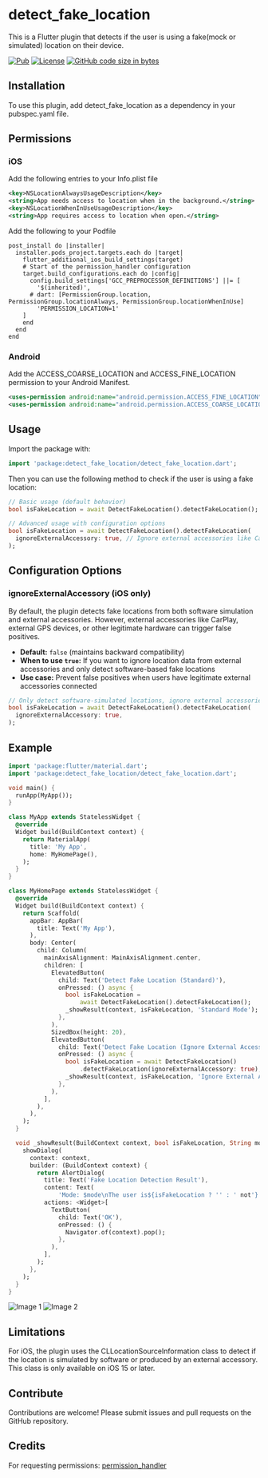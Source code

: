 # detect_fake_location

This is a Flutter plugin that detects if the user is using a fake(mock or simulated) location on their device.

[![Pub](https://img.shields.io/pub/v/detect_fake_location.svg)]((https://pub.dev/packages/detect_fake_location))
[![License](https://img.shields.io/badge/licence-BSD3-blue.svg)](https://github.com/sarbagyastha/flutter_rating_bar/blob/master/LICENSE)
[![GitHub code size in bytes](https://img.shields.io/github/languages/code-size/zeexan-dev/detect_fake_location.svg)](https://github.com/zeexan-dev/detect_fake_location)

## Installation

To use this plugin, add detect_fake_location as a dependency in your pubspec.yaml file.

## Permissions

### iOS
Add the following entries to your Info.plist file
```xml
<key>NSLocationAlwaysUsageDescription</key>
<string>App needs access to location when in the background.</string>
<key>NSLocationWhenInUseUsageDescription</key>
<string>App requires access to location when open.</string>
```
Add the following to your Podfile
```pod
post_install do |installer|
  installer.pods_project.targets.each do |target|
    flutter_additional_ios_build_settings(target)
    # Start of the permission_handler configuration
    target.build_configurations.each do |config|
      config.build_settings['GCC_PREPROCESSOR_DEFINITIONS'] ||= [
        '$(inherited)',
      # dart: [PermissionGroup.location, PermissionGroup.locationAlways, PermissionGroup.locationWhenInUse]
        'PERMISSION_LOCATION=1'
    ]
    end
  end
end
```

### Android
Add the ACCESS_COARSE_LOCATION and ACCESS_FINE_LOCATION permission to your Android Manifest.
```xml
<uses-permission android:name="android.permission.ACCESS_FINE_LOCATION" />
<uses-permission android:name="android.permission.ACCESS_COARSE_LOCATION" />
```

## Usage
Import the package with:

```dart
import 'package:detect_fake_location/detect_fake_location.dart';
```

Then you can use the following method to check if the user is using a fake location:

```dart
// Basic usage (default behavior)
bool isFakeLocation = await DetectFakeLocation().detectFakeLocation();

// Advanced usage with configuration options
bool isFakeLocation = await DetectFakeLocation().detectFakeLocation(
  ignoreExternalAccessory: true, // Ignore external accessories like CarPlay
);
```

## Configuration Options

### ignoreExternalAccessory (iOS only)

By default, the plugin detects fake locations from both software simulation and external accessories. However, external accessories like CarPlay, external GPS devices, or other legitimate hardware can trigger false positives.

- **Default:** `false` (maintains backward compatibility)
- **When to use `true`:** If you want to ignore location data from external accessories and only detect software-based fake locations
- **Use case:** Prevent false positives when users have legitimate external accessories connected

```dart
// Only detect software-simulated locations, ignore external accessories
bool isFakeLocation = await DetectFakeLocation().detectFakeLocation(
  ignoreExternalAccessory: true,
);
```

## Example
```dart
import 'package:flutter/material.dart';
import 'package:detect_fake_location/detect_fake_location.dart';

void main() {
  runApp(MyApp());
}

class MyApp extends StatelessWidget {
  @override
  Widget build(BuildContext context) {
    return MaterialApp(
      title: 'My App',
      home: MyHomePage(),
    );
  }
}

class MyHomePage extends StatelessWidget {
  @override
  Widget build(BuildContext context) {
    return Scaffold(
      appBar: AppBar(
        title: Text('My App'),
      ),
      body: Center(
        child: Column(
          mainAxisAlignment: MainAxisAlignment.center,
          children: [
            ElevatedButton(
              child: Text('Detect Fake Location (Standard)'),
              onPressed: () async {
                bool isFakeLocation =
                    await DetectFakeLocation().detectFakeLocation();
                _showResult(context, isFakeLocation, 'Standard Mode');
              },
            ),
            SizedBox(height: 20),
            ElevatedButton(
              child: Text('Detect Fake Location (Ignore External Accessory)'),
              onPressed: () async {
                bool isFakeLocation = await DetectFakeLocation()
                    .detectFakeLocation(ignoreExternalAccessory: true);
                _showResult(context, isFakeLocation, 'Ignore External Accessory Mode');
              },
            ),
          ],
        ),
      ),
    );
  }

  void _showResult(BuildContext context, bool isFakeLocation, String mode) {
    showDialog(
      context: context,
      builder: (BuildContext context) {
        return AlertDialog(
          title: Text('Fake Location Detection Result'),
          content: Text(
              'Mode: $mode\nThe user is${isFakeLocation ? '' : ' not'} using a fake location.'),
          actions: <Widget>[
            TextButton(
              child: Text('OK'),
              onPressed: () {
                Navigator.of(context).pop();
              },
            ),
          ],
        );
      },
    );
  }
}

```

![Image 1](https://user-images.githubusercontent.com/6541601/230794507-3ebf98ff-6cb5-4fae-b713-b1ab4e425308.PNG)
![Image 2](https://user-images.githubusercontent.com/6541601/230794510-159d7dbc-d762-45fc-8b08-6fcfb293a458.PNG)

## Limitations
For iOS, the plugin uses the CLLocationSourceInformation class to detect if the location is simulated by software or produced by an external accessory. This class is only available on iOS 15 or later.

## Contribute
Contributions are welcome! Please submit issues and pull requests on the GitHub repository.

## Credits
For requesting permissions:  [permission_handler](https://pub.dev/packages/permission_handler)

